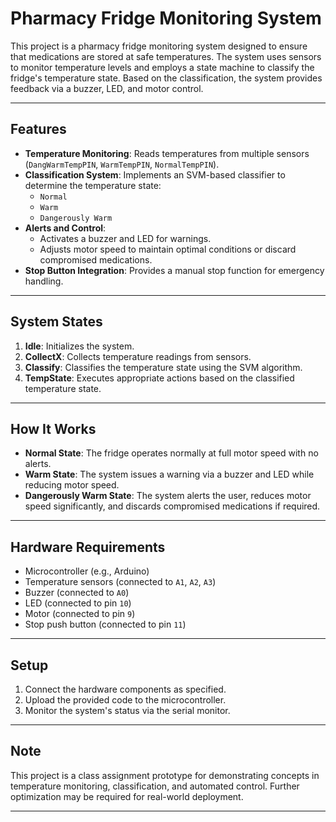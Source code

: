 # Pharmacy Fridge Monitoring System

This project is a pharmacy fridge monitoring system designed to ensure that medications are stored at safe temperatures. The system uses sensors to monitor temperature levels and employs a state machine to classify the fridge's temperature state. Based on the classification, the system provides feedback via a buzzer, LED, and motor control.

---

## Features

- **Temperature Monitoring**: Reads temperatures from multiple sensors (`DangWarmTempPIN`, `WarmTempPIN`, `NormalTempPIN`).
- **Classification System**: Implements an SVM-based classifier to determine the temperature state:
  - `Normal`
  - `Warm`
  - `Dangerously Warm`
- **Alerts and Control**:
  - Activates a buzzer and LED for warnings.
  - Adjusts motor speed to maintain optimal conditions or discard compromised medications.
- **Stop Button Integration**: Provides a manual stop function for emergency handling.

---

## System States

1. **Idle**: Initializes the system.
2. **CollectX**: Collects temperature readings from sensors.
3. **Classify**: Classifies the temperature state using the SVM algorithm.
4. **TempState**: Executes appropriate actions based on the classified temperature state.

---

## How It Works

- **Normal State**: The fridge operates normally at full motor speed with no alerts.
- **Warm State**: The system issues a warning via a buzzer and LED while reducing motor speed.
- **Dangerously Warm State**: The system alerts the user, reduces motor speed significantly, and discards compromised medications if required.

---

## Hardware Requirements

- Microcontroller (e.g., Arduino)
- Temperature sensors (connected to `A1`, `A2`, `A3`)
- Buzzer (connected to `A0`)
- LED (connected to pin `10`)
- Motor (connected to pin `9`)
- Stop push button (connected to pin `11`)

---

## Setup

1. Connect the hardware components as specified.
2. Upload the provided code to the microcontroller.
3. Monitor the system's status via the serial monitor.

---

## Note

This project is a class assignment prototype for demonstrating concepts in temperature monitoring, classification, and automated control. Further optimization may be required for real-world deployment.

---
